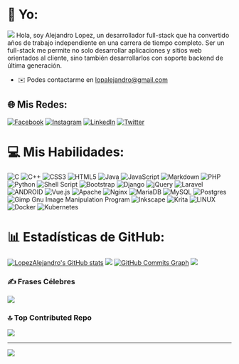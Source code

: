 # 💫 Yo:
![](https://user-images.githubusercontent.com/18350557/176309783-0785949b-9127-417c-8b55-ab5a4333674e.gif)
Hola, soy Alejandro Lopez, un desarrollador full-stack que ha convertido años de trabajo independiente en una carrera de tiempo completo. Ser un full-stack me permite no solo desarrollar aplicaciones y sitios web orientados al cliente, sino también desarrollarlos con soporte backend de última generación.
* ✉️  Podes contactarme en [lopalejandro@gmail.com](mailto:lopalejandro@gmail.com)


## 🌐 Mis Redes:
[![Facebook](https://img.shields.io/badge/Facebook-%231877F2.svg?logo=Facebook&logoColor=white)](https://facebook.com/lopalejandro) [![Instagram](https://img.shields.io/badge/Instagram-%23E4405F.svg?logo=Instagram&logoColor=white)](https://instagram.com/alejandrolopez2398) [![LinkedIn](https://img.shields.io/badge/LinkedIn-%230077B5.svg?logo=linkedin&logoColor=white)](https://linkedin.com/in/lopezale) [![Twitter](https://img.shields.io/badge/Twitter-%231DA1F2.svg?logo=Twitter&logoColor=white)](https://twitter.com/alelopez201267) 

# 💻 Mis Habilidades:
![C](https://img.shields.io/badge/c-%2300599C.svg?style=for-the-badge&logo=c&logoColor=white) ![C++](https://img.shields.io/badge/c++-%2300599C.svg?style=for-the-badge&logo=c%2B%2B&logoColor=white) ![CSS3](https://img.shields.io/badge/css3-%231572B6.svg?style=for-the-badge&logo=css3&logoColor=white) ![HTML5](https://img.shields.io/badge/html5-%23E34F26.svg?style=for-the-badge&logo=html5&logoColor=white) ![Java](https://img.shields.io/badge/java-%23ED8B00.svg?style=for-the-badge&logo=java&logoColor=white) ![JavaScript](https://img.shields.io/badge/javascript-%23323330.svg?style=for-the-badge&logo=javascript&logoColor=%23F7DF1E) ![Markdown](https://img.shields.io/badge/markdown-%23000000.svg?style=for-the-badge&logo=markdown&logoColor=white) ![PHP](https://img.shields.io/badge/php-%23777BB4.svg?style=for-the-badge&logo=php&logoColor=white) ![Python](https://img.shields.io/badge/python-3670A0?style=for-the-badge&logo=python&logoColor=ffdd54) ![Shell Script](https://img.shields.io/badge/shell_script-%23121011.svg?style=for-the-badge&logo=gnu-bash&logoColor=white) ![Bootstrap](https://img.shields.io/badge/bootstrap-%23563D7C.svg?style=for-the-badge&logo=bootstrap&logoColor=white) ![Django](https://img.shields.io/badge/django-%23092E20.svg?style=for-the-badge&logo=django&logoColor=white) ![jQuery](https://img.shields.io/badge/jquery-%230769AD.svg?style=for-the-badge&logo=jquery&logoColor=white) ![Laravel](https://img.shields.io/badge/laravel-%23FF2D20.svg?style=for-the-badge&logo=laravel&logoColor=white) ![ANDROID](https://img.shields.io/badge/android-%2320232a.svg?style=for-the-badge&logo=android&logoColor=%a4c639) ![Vue.js](https://img.shields.io/badge/vuejs-%2335495e.svg?style=for-the-badge&logo=vuedotjs&logoColor=%234FC08D) ![Apache](https://img.shields.io/badge/apache-%23D42029.svg?style=for-the-badge&logo=apache&logoColor=white) ![Nginx](https://img.shields.io/badge/nginx-%23009639.svg?style=for-the-badge&logo=nginx&logoColor=white) ![MariaDB](https://img.shields.io/badge/MariaDB-003545?style=for-the-badge&logo=mariadb&logoColor=white) ![MySQL](https://img.shields.io/badge/mysql-%2300f.svg?style=for-the-badge&logo=mysql&logoColor=white) ![Postgres](https://img.shields.io/badge/postgres-%23316192.svg?style=for-the-badge&logo=postgresql&logoColor=white) ![Gimp Gnu Image Manipulation Program](https://img.shields.io/badge/Gimp-657D8B?style=for-the-badge&logo=gimp&logoColor=FFFFFF) ![Inkscape](https://img.shields.io/badge/Inkscape-e0e0e0?style=for-the-badge&logo=inkscape&logoColor=080A13) ![Krita](https://img.shields.io/badge/Krita-203759?style=for-the-badge&logo=krita&logoColor=EEF37B) ![LINUX](https://img.shields.io/badge/Linux-FCC624?style=for-the-badge&logo=linux&logoColor=black) ![Docker](https://img.shields.io/badge/docker-%230db7ed.svg?style=for-the-badge&logo=docker&logoColor=white) ![Kubernetes](https://img.shields.io/badge/kubernetes-%23326ce5.svg?style=for-the-badge&logo=kubernetes&logoColor=white)
# 📊 Estadísticas de GitHub:
<a href="http://www.github.com/LopezAlejandro"><img src="https://github-readme-stats.vercel.app/api?username=LopezAlejandro&show_icons=true&hide=stars,&count_private=true&title_color=0891b2&text_color=ffffff&icon_color=0891b2&bg_color=1c1917&hide_border=true&show_icons=true" alt="LopezAlejandro's GitHub stats" /></a>
<a href="http://www.github.com/LopezAlejandro"><img src="https://github-readme-streak-stats.herokuapp.com/?user=LopezAlejandro&stroke=ffffff&background=1c1917&ring=0891b2&fire=0891b2&currStreakNum=ffffff&currStreakLabel=0891b2&sideNums=ffffff&sideLabels=ffffff&dates=ffffff&hide_border=true" /></a>
<a href="http://www.github.com/LopezAlejandro"><img src="https://github-readme-activity-graph.cyclic.app/graph?username=LopezAlejandro&bg_color=1c1917&color=ffffff&line=0891b2&point=ffffff&area_color=1c1917&area=true&hide_border=true&custom_title=GitHub%20Commits%20Graph" alt="GitHub Commits Graph" /></a>
![](https://github-readme-stats.vercel.app/api/top-langs/?username=LopezAlejandro&theme=dark&hide_border=false&include_all_commits=false&count_private=false&layout=compact)

### ✍️ Frases Célebres
![](https://quotes-github-readme.vercel.app/api?type=horizontal&theme=radical)

### 🔝 Top Contributed Repo
![](https://github-contributor-stats.vercel.app/api?username=LopezAlejandro&limit=5&theme=dark&combine_all_yearly_contributions=true)

---
[![](https://visitcount.itsvg.in/api?id=LopezAlejandro&icon=0&color=0)](https://visitcount.itsvg.in)
